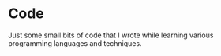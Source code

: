 # Code
Just some small bits of code that I wrote while learning various programming languages and techniques.

